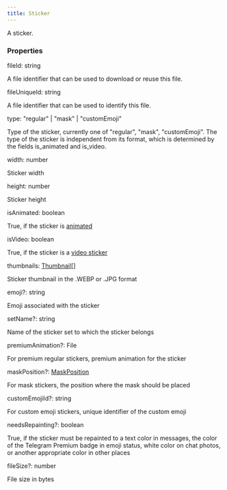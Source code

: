 ```yaml
---
title: Sticker
---
```


A sticker.

### Properties

<div class="flex flex-col gap-3"><div><div class="flex gap-2"><div class="font-mono"><span class="font-bold">fileId</span><span class="opacity-50">:</span> <span>string</span></div></div><div class="pl-3"><div class="no-margin">

A file identifier that can be used to download or reuse this file.

</div></div></div><div><div class="flex gap-2"><div class="font-mono"><span class="font-bold">fileUniqueId</span><span class="opacity-50">:</span> <span>string</span></div></div><div class="pl-3"><div class="no-margin">

A file identifier that can be used to identify this file.

</div></div></div><div><div class="flex gap-2"><div class="font-mono"><span class="font-bold">type</span><span class="opacity-50">:</span> <span>&quot;regular&quot;</span> <span class="opacity-50">|</span> <span>&quot;mask&quot;</span> <span class="opacity-50">|</span> <span>&quot;customEmoji&quot;</span></div></div><div class="pl-3"><div class="no-margin">

Type of the sticker, currently one of "regular", "mask", "customEmoji". The type of the sticker is independent from its format, which is determined by the fields is_animated and is_video.

</div></div></div><div><div class="flex gap-2"><div class="font-mono"><span class="font-bold">width</span><span class="opacity-50">:</span> <span>number</span></div></div><div class="pl-3"><div class="no-margin">

Sticker width

</div></div></div><div><div class="flex gap-2"><div class="font-mono"><span class="font-bold">height</span><span class="opacity-50">:</span> <span>number</span></div></div><div class="pl-3"><div class="no-margin">

Sticker height

</div></div></div><div><div class="flex gap-2"><div class="font-mono"><span class="font-bold">isAnimated</span><span class="opacity-50">:</span> <span>boolean</span></div></div><div class="pl-3"><div class="no-margin">

True, if the sticker is [animated](https://telegram.org/blog/animated-stickers)

</div></div></div><div><div class="flex gap-2"><div class="font-mono"><span class="font-bold">isVideo</span><span class="opacity-50">:</span> <span>boolean</span></div></div><div class="pl-3"><div class="no-margin">

True, if the sticker is a [video sticker](https://telegram.org/blog/video-stickers-better-reactions)

</div></div></div><div><div class="flex gap-2"><div class="font-mono"><span class="font-bold">thumbnails</span><span class="opacity-50">:</span> <a href="/types/thumbnail"  >Thumbnail</a><span class="opacity-50">[]</span></div></div><div class="pl-3"><div class="no-margin">

Sticker thumbnail in the .WEBP or .JPG format

</div></div></div><div><div class="flex gap-2"><div class="font-mono"><span class="font-bold">emoji</span><span class="opacity-50"><span title="Optional" class="cursor-help">?</span>:</span> <span>string</span></div></div><div class="pl-3"><div class="no-margin">

Emoji associated with the sticker

</div></div></div><div><div class="flex gap-2"><div class="font-mono"><span class="font-bold">setName</span><span class="opacity-50"><span title="Optional" class="cursor-help">?</span>:</span> <span>string</span></div></div><div class="pl-3"><div class="no-margin">

Name of the sticker set to which the sticker belongs

</div></div></div><div><div class="flex gap-2"><div class="font-mono"><span class="font-bold">premiumAnimation</span><span class="opacity-50"><span title="Optional" class="cursor-help">?</span>:</span> <span href="/">File</span></div></div><div class="pl-3"><div class="no-margin">

For premium regular stickers, premium animation for the sticker

</div></div></div><div><div class="flex gap-2"><div class="font-mono"><span class="font-bold">maskPosition</span><span class="opacity-50"><span title="Optional" class="cursor-help">?</span>:</span> <a href="/types/maskposition"  >MaskPosition</a></div></div><div class="pl-3"><div class="no-margin">

For mask stickers, the position where the mask should be placed

</div></div></div><div><div class="flex gap-2"><div class="font-mono"><span class="font-bold">customEmojiId</span><span class="opacity-50"><span title="Optional" class="cursor-help">?</span>:</span> <span>string</span></div></div><div class="pl-3"><div class="no-margin">

For custom emoji stickers, unique identifier of the custom emoji

</div></div></div><div><div class="flex gap-2"><div class="font-mono"><span class="font-bold">needsRepainting</span><span class="opacity-50"><span title="Optional" class="cursor-help">?</span>:</span> <span>boolean</span></div></div><div class="pl-3"><div class="no-margin">

True, if the sticker must be repainted to a text color in messages, the color of the Telegram Premium badge in emoji status, white color on chat photos, or another appropriate color in other places

</div></div></div><div><div class="flex gap-2"><div class="font-mono"><span class="font-bold">fileSize</span><span class="opacity-50"><span title="Optional" class="cursor-help">?</span>:</span> <span>number</span></div></div><div class="pl-3"><div class="no-margin">

File size in bytes

</div></div></div></div>

